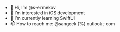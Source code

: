 - 👋 Hi, I’m @s-ermekov
- 👀 I’m interested in iOS development
- 🌱 I’m currently learning SwiftUI
- 📫 How to reach me: @sangeek (%) outlook ; com

<!---
s-ermekov/s-ermekov is a ✨ special ✨ repository because its `README.md` (this file) appears on your GitHub profile.
You can click the Preview link to take a look at your changes.
--->
